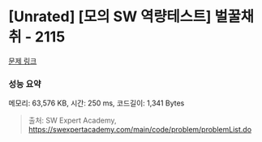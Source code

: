 # [Unrated] [모의 SW 역량테스트] 벌꿀채취 - 2115 

[문제 링크](https://swexpertacademy.com/main/code/problem/problemDetail.do?contestProbId=AV5V4A46AdIDFAWu) 

### 성능 요약

메모리: 63,576 KB, 시간: 250 ms, 코드길이: 1,341 Bytes



> 출처: SW Expert Academy, https://swexpertacademy.com/main/code/problem/problemList.do